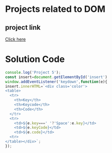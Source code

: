 # Projects related to DOM
## project link
[Click here](https://stackblitz.com/edit/dom-project-chaiaurcode?file=index.html)
# Solution Code
``` javascript
console.log('Project 5');
const insert=document.getElementById('insert')
window.addEventListener('keydown',function(e){
insert.innerHTML=`<div class='color'>
<table>
  <tr>
    <th>Key</th>
    <th>Keycode</th>
    <th>Code</th>
  </tr>
  <tr>
    <td>${e.key===' '?'Space':e.key}</td>
    <td>${e.keyCode}</td>
    <td>${e.code}</td>
  <tr>
</table></div>`;
});

```
